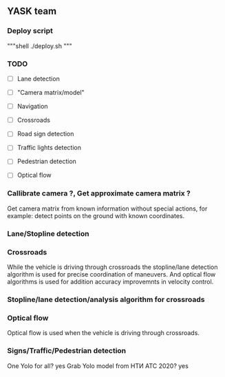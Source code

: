 ## **YASK** team 

### Deploy script
"""shell
./deploy.sh 
"""


### TODO
 - [ ] Lane detection
 - [ ] "Camera matrix/model"
 - [ ] Navigation 
 - [ ] Crossroads 
 - [ ] Road sign detection 
 - [ ] Traffic lights detection 
 - [ ] Pedestrian detection 
 - [ ] Optical flow


### Callibrate camera ?, Get approximate camera matrix ?
Get camera matrix from known information without special actions, for example: detect points on the ground with known coordinates.


### Lane/Stopline detection


### Crossroads
While the vehicle is driving through crossroads the stopline/lane detection algorithm is used for precise coordination of maneuvers.
And optical flow algorithms is used for addition accuracy improvemnts in velocity control.


### Stopline/lane detection/analysis algorithm for crossroads 


### Optical flow
Optical flow is used when the vehicle is driving through crossroads.


### Signs/Traffic/Pedestrian detection
One Yolo for all? yes
Grab Yolo model from НТИ АТС 2020? yes



